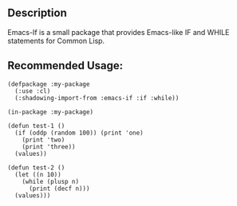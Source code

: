 ## Description

Emacs-If is a small package that provides Emacs-like IF and WHILE
statements for Common Lisp.

## Recommended Usage:

    (defpackage :my-package
      (:use :cl)
      (:shadowing-import-from :emacs-if :if :while))

    (in-package :my-package)

    (defun test-1 ()
      (if (oddp (random 100)) (print 'one)
        (print 'two)
        (print 'three))
      (values))
        
    (defun test-2 ()
      (let ((n 10))
        (while (plusp n)
          (print (decf n)))
      (values)))
        


